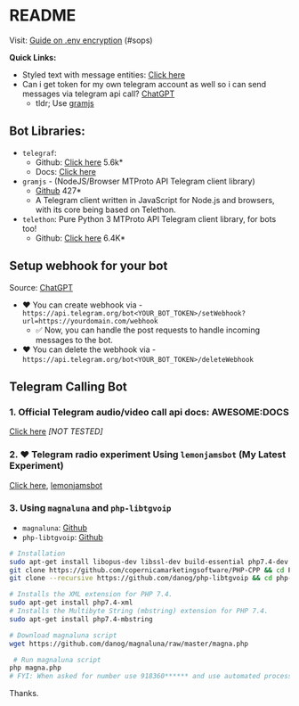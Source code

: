 # README

Visit: [Guide on .env encryption](https://github.com/sahilrajput03/devopswithkubernetes/tree/main/learn-sops#encrypting-decrypting-env-file) (#sops)

**Quick Links:**

- Styled text with message entities: [Click here](https://core.telegram.org/api/entities)
- Can i get token for my own telegram account as well so i can send messages via telegram api call? [ChatGPT](https://chatgpt.com/c/68d4e3da-0230-8328-8021-24f1d0c0fd00)
  - tldr; Use [gramjs](https://github.com/gram-js/gramjs)

## Bot Libraries:

- `telegraf`:
  - Github: [Click here](https://github.com/telegraf/telegraf) 5.6k\*
  - Docs: [Click here](https://telegraf.js.org/)
- `gramjs` - (NodeJS/Browser MTProto API Telegram client library)
  - [Github](https://github.com/gram-js/gramjs) 427\*
  - A Telegram client written in JavaScript for Node.js and browsers, with its core being based on Telethon.
- `telethon`: Pure Python 3 MTProto API Telegram client library, for bots too!
  - Github: [Click here](https://github.com/LonamiWebs/Telethon) 6.4K\*

## Setup webhook for your bot

Source: [ChatGPT](https://chatgpt.com/c/68d42f89-fde8-8324-8993-14b288d101e1)

- ❤️ You can create webhook via - `https://api.telegram.org/bot<YOUR_BOT_TOKEN>/setWebhook?url=https://yourdomain.com/webhook`
  - ✅ Now, you can handle the post requests to handle incoming messages to the bot.
- ❤️ You can delete the webhook via - `https://api.telegram.org/bot<YOUR_BOT_TOKEN>/deleteWebhook`

## Telegram Calling Bot

### ️1. Official Telegram audio/video call api docs: AWESOME:DOCS

[Click here](https://core.telegram.org/api/end-to-end/video-calls) _[NOT TESTED]_

### 2. ❤️ Telegram radio experiment Using `lemonjamsbot` (My Latest Experiment)

[Click here](https://github.com/sahilrajput03/lemonjamsbot), [lemonjamsbot](https://github.com/tgcallsjs/LemonJamsBot)

### 3. Using `magnaluna` and `php-libtgvoip`

- `magnaluna`: [Github](https://github.com/danog/magnaluna)
- `php-libtgvoip`: [Github](https://github.com/danog/php-libtgvoip)

```sh
# Installation
sudo apt-get install libopus-dev libssl-dev build-essential php7.4-dev php7.4
git clone https://github.com/copernicamarketingsoftware/PHP-CPP && cd PHP-CPP && make -j$(nproc) && sudo make install && cd ..
git clone --recursive https://github.com/danog/php-libtgvoip && cd php-libtgvoip && make && sudo make install

# Installs the XML extension for PHP 7.4.
sudo apt-get install php7.4-xml
# Installs the Multibyte String (mbstring) extension for PHP 7.4.
sudo apt-get install php7.4-mbstring

# Download magnaluna script
wget https://github.com/danog/magnaluna/raw/master/magna.php

 # Run magnaluna script
php magna.php
# FYI: When asked for number use 918360****** and use automated process to login instead of using the user api and api_tokens.
```

Thanks.
